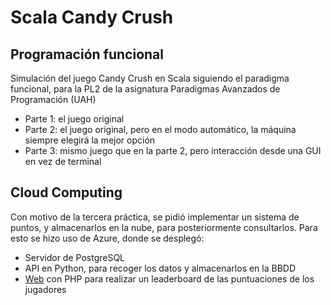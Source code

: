 # Scala Candy Crush

## Programación funcional
Simulación del juego Candy Crush en Scala siguiendo el paradigma funcional, para la PL2 de la asignatura Paradigmas Avanzados de Programación (UAH)
* Parte 1: el juego original
* Parte 2: el juego original, pero en el modo automático, la máquina siempre elegirá la mejor opción
* Parte 3: mismo juego que en la parte 2, pero interacción desde una GUI en vez de terminal

## Cloud Computing
Con motivo de la tercera práctica, se pidió implementar un sistema de puntos, y almacenarlos en la nube, para posteriormente consultarlos. Para esto se hizo uso de Azure, donde se desplegó: 
* Servidor de PostgreSQL
* API en Python, para recoger los datos y almacenarlos en la BBDD
* [Web](https://puntuacionescandy.azurewebsites.net/index.php) con PHP para realizar un leaderboard de las puntuaciones de los jugadores
